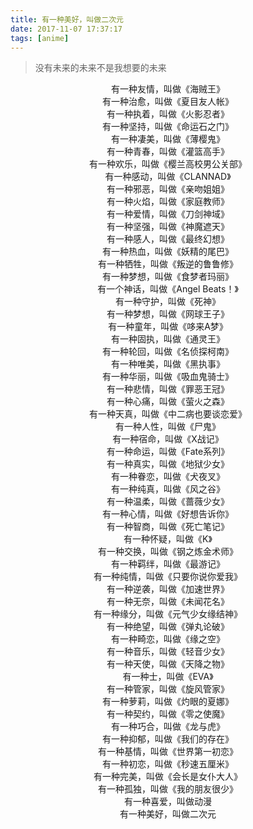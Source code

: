 ```yaml
---
title: 有一种美好，叫做二次元
date: 2017-11-07 17:37:17
tags: [anime]
---
```


<blockquote class="blockquote-center">没有未来的未来不是我想要的未来</blockquote>

<!-- more -->


<center>有一种友情，叫做《海贼王》</center>
<center>有一种治愈，叫做《夏目友人帐》</center>
<center>有一种执着，叫做《火影忍者》</center>
<center>有一种坚持，叫做《命运石之门》</center>
<center>有一种凄美，叫做《薄樱鬼》</center>
<center>有一种青春，叫做《灌篮高手》</center>
<center>有一种欢乐，叫做《樱兰高校男公关部》</center>
<center>有一种感动，叫做《CLANNAD》</center>
<center>有一种邪恶，叫做《亲吻姐姐》</center>
<center>有一种火焰，叫做《家庭教师》</center>
<center>有一种爱情，叫做《刀剑神域》</center>
<center>有一种坚强，叫做《神魔遮天》</center>
<center>有一种感人，叫做《最终幻想》</center>
<center>有一种热血，叫做《妖精的尾巴》</center>
<center>有一种牺牲，叫做《叛逆的鲁鲁修》</center>
<center>有一种梦想，叫做《食梦者玛丽》</center>
<center>有一个神话，叫做《Angel Beats！》</center>
<center>有一种守护，叫做《死神》</center>
<center>有一种梦想，叫做《网球王子》</center>
<center>有一种童年，叫做《哆来A梦》</center>
<center>有一种固执，叫做《通灵王》</center>
<center>有一种轮回，叫做《名侦探柯南》</center>
<center>有一种唯美，叫做《黑执事》</center>
<center>有一种华丽，叫做《吸血鬼骑士》</center>
<center>有一种悲情，叫做《罪恶王冠》</center>
<center>有一种心痛，叫做《萤火之森》</center>
<center>有一种天真，叫做《中二病也要谈恋爱》</center>
<center>有一种人性，叫做《尸鬼》</center>
<center>有一种宿命，叫做《X战记》</center>
<center>有一种命运，叫做《Fate系列》</center>
<center>有一种真实，叫做《地狱少女》</center>
<center>有一种眷恋，叫做《犬夜叉》</center>
<center>有一种纯真，叫做《风之谷》</center>
<center>有一种温柔，叫做《蔷薇少女》</center>
<center>有一种心情，叫做《好想告诉你》</center>
<center>有一种智商，叫做《死亡笔记》</center>
<center>有一种怀疑，叫做《K》</center>
<center>有一种交换，叫做《钢之炼金术师》</center>
<center>有一种羁绊，叫做《最游记》</center>
<center>有一种纯情，叫做《只要你说你爱我》</center>
<center>有一种逆袭，叫做《加速世界》</center>
<center>有一种无奈，叫做《未闻花名》</center>
<center>有一种缘分，叫做《元气少女缘结神》</center>
<center>有一种绝望，叫做《弹丸论破》</center>
<center>有一种畸恋，叫做《缘之空》</center>
<center>有一种音乐，叫做《轻音少女》</center>
<center>有一种天使，叫做《天降之物》</center>
<center>有一种士，叫做《EVA》</center>
<center>有一种管家，叫做《旋风管家》</center>
<center>有一种萝莉，叫做《灼眼的夏娜》</center>
<center>有一种契约，叫做《零之使魔》</center>
<center>有一种巧合，叫做《龙与虎》</center>
<center>有一种抑郁，叫做《我们的存在》</center>
<center>有一种基情，叫做《世界第一初恋》</center>
<center>有一种初恋，叫做《秒速五厘米》</center>
<center>有一种完美，叫做《会长是女仆大人》</center>
<center>有一种孤独，叫做《我的朋友很少》</center>
<center>有一种喜爱，叫做动漫</center>
<center>有一种美好，叫做二次元</center>
